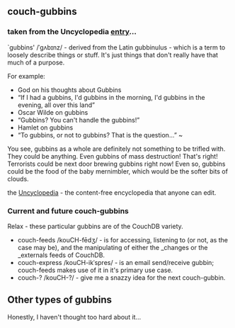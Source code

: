 ## couch-gubbins

### taken from the Uncyclopedia <a href="http://uncyclopedia.wikia.com/wiki/Gubbins">entry</a>...
`gubbins' /ˈgʌbɪnz/ - derived from the Latin gubbinulus - which is a term to loosely describe things or stuff. It's just things that don't really have that much of a purpose.

For example:

-  God on his thoughts about Gubbins
  -  “If I had a gubbins, I'd gubbins in the morning, I'd gubbins in the evening, all over this land”
-  Oscar Wilde on gubbins
  -  “Gubbins? You can't handle the gubbins!”
-  Hamlet on gubbins
  -  “To gubbins, or not to gubbins? That is the question...”
~ 

You see, gubbins as a whole are definitely not something to be trifled with. They could be anything. Even gubbins of mass destruction! That's right! Terrorists could be next door brewing gubbins right now! Even so, gubbins could be the food of the baby mernimbler, which would be the softer bits of clouds.

the <a href="http://uncyclopedia.wikia.com/wiki/Main_Page">Uncyclopedia</a> - the content-free encyclopedia that anyone can edit.

### Current and future couch-gubbins
Relax - these particular gubbins are of the CouchDB variety.
-  couch-feeds /kouCH-fēdʒ/ - is for accessing, listening to (or not, as the case may be), and the manipulating of either the _changes or the _externals feeds of CouchDB.
-  couch-express /kouCH-ikˈspres/ - is an email send/receive gubbin; couch-feeds makes use of it in it's primary use case.
-  couch-? /kouCH-?/ - give me a snazzy idea for the next couch-gubbin.

## Other types of gubbins
Honestly, I haven't thought too hard about it...
